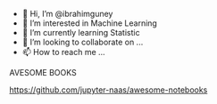 - 👋 Hi, I’m @ibrahimguney
- 👀 I’m interested in Machine Learning
- 🌱 I’m currently learning Statistic
- 💞️ I’m looking to collaborate on ...
- 📫 How to reach me ...

<!---
ibrahimguney/ibrahimguney is a ✨ special ✨ repository because its `README.md` (this file) appears on your GitHub profile.
You can click the Preview link to take a look at your changes.
--->
AVESOME BOOKS

https://github.com/jupyter-naas/awesome-notebooks
